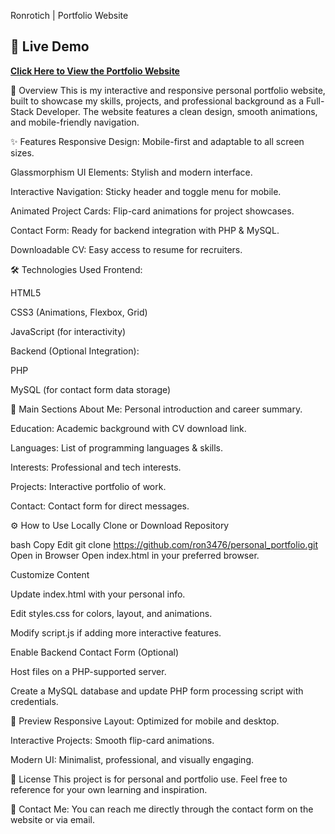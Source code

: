 Ronrotich | Portfolio Website

## 🚀 Live Demo
[**Click Here to View the Portfolio Website**]([https://ron3476.github.io/personal_portfolio/)


📌 Overview
This is my interactive and responsive personal portfolio website, built to showcase my skills, projects, and professional background as a Full-Stack Developer. The website features a clean design, smooth animations, and mobile-friendly navigation.

✨ Features
Responsive Design: Mobile-first and adaptable to all screen sizes.

Glassmorphism UI Elements: Stylish and modern interface.

Interactive Navigation: Sticky header and toggle menu for mobile.

Animated Project Cards: Flip-card animations for project showcases.

Contact Form: Ready for backend integration with PHP & MySQL.

Downloadable CV: Easy access to resume for recruiters.

🛠️ Technologies Used
Frontend:

HTML5

CSS3 (Animations, Flexbox, Grid)

JavaScript (for interactivity)

Backend (Optional Integration):

PHP

MySQL (for contact form data storage)

📂 Main Sections
About Me: Personal introduction and career summary.

Education: Academic background with CV download link.

Languages: List of programming languages & skills.

Interests: Professional and tech interests.

Projects: Interactive portfolio of work.

Contact: Contact form for direct messages.

⚙️ How to Use Locally
Clone or Download Repository

bash
Copy
Edit
git clone https://github.com/ron3476/personal_portfolio.git
Open in Browser
Open index.html in your preferred browser.

Customize Content

Update index.html with your personal info.

Edit styles.css for colors, layout, and animations.

Modify script.js if adding more interactive features.

Enable Backend Contact Form (Optional)

Host files on a PHP-supported server.

Create a MySQL database and update PHP form processing script with credentials.

📸 Preview
Responsive Layout: Optimized for mobile and desktop.

Interactive Projects: Smooth flip-card animations.

Modern UI: Minimalist, professional, and visually engaging.

📜 License
This project is for personal and portfolio use. Feel free to reference for your own learning and inspiration.

💬 Contact Me:
You can reach me directly through the contact form on the website or via email.
